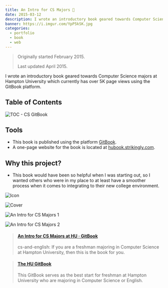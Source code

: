 ```yaml
---
title: An Intro for CS Majors 📘
date: 2015-03-12
description: I wrote an introductory book geared towards Computer Science majors at Hampton University.
banner: https://i.imgur.com/YpP5kSK.jpg
categories:
  - portfolio
  - book
  - web
---
```


> Originally started February 2015.
>
> Last updated April 2015.

I wrote an introductory book geared towards Computer Science majors at Hampton University which currently has over 5K page views using the GitBook platform.

## Table of Contents

![TOC - CS GitBook](https://fvcproductions.files.wordpress.com/2015/03/screenshot-2015-04-18-10-54-50.png)

## Tools

* This book is published using the platform [GitBook](//bit.ly/hu-book).
* A one-page website for the book is located at [hubook.strikingly.com](//hubook.strikingly.com/).

## Why this project?

* This book would have been so helpful when I was starting out, so I wanted others who were in my place to at least have a smoother process when it comes to integrating to their new college environment.

![Icon](https://i.imgur.com/kENWuAq.jpg)

![Cover](https://i.imgur.com/YpP5kSK.jpg)

![An Intro for CS Majors 1](https://i.imgur.com/pWbtFiF.jpg)

![An Intro for CS Majors 2](https://i.imgur.com/gqOgpkk.jpg)

<blockquote class="embedly-card"><h4><a href="https://bit.ly/hu-book">An Intro for CS Majors at HU · GitBook</a></h4><p>cs-and-english: If you are a freshman majoring in Computer Science at Hampton University, then this is the book for you.</p></blockquote>
<script async src="//cdn.embedly.com/widgets/platform.js" charset="UTF-8"></script>

<blockquote class="embedly-card"><h4><a href="https://hubook.strikingly.com/">The HU GitBook</a></h4><p>This GitBook serves as the best start for freshman at Hampton University who are majoring in Computer Science or English.</p></blockquote>
<script async src="//cdn.embedly.com/widgets/platform.js" charset="UTF-8"></script>
